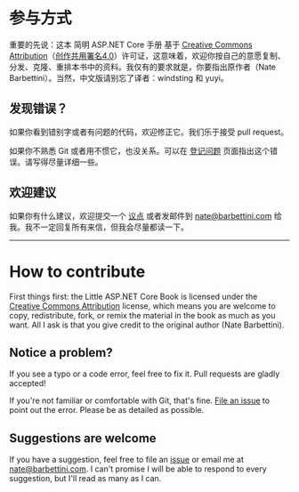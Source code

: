 # 参与方式

重要的先说：这本 简明 ASP.NET Core 手册 基于 [Creative Commons Attribution](https://creativecommons.org/licenses/by/4.0/)（[创作共用署名4.0](https://creativecommons.org/licenses/by/4.0/deed.zh)）许可证，这意味着，欢迎你按自己的意愿复制、分发、克隆、重排本书中的资料。我仅有的要求就是，你要指出原作者（Nate Barbettini）。当然，中文版请别忘了译者：windsting 和 yuyi。

## 发现错误？

如果你看到错别字或者有问题的代码，欢迎修正它。我们乐于接受 pull request。

如果你不熟悉 Git 或者用不惯它，也没关系。可以在 [登记问题](https://github.com/windsting/little-aspnetcore-book/issues) 页面指出这个错误。请写得尽量详细一些。

## 欢迎建议

如果你有什么建议，欢迎提交一个 [议点](https://github.com/windsting/little-aspnetcore-book/issues) 或者发邮件到 nate@barbettini.com 给我。我不一定回复所有来信，但我会尽量都读一下。

---

# How to contribute

First things first: the Little ASP.NET Core Book is licensed under the [Creative Commons Attribution](https://creativecommons.org/licenses/by/4.0/) license, which means you are welcome to copy, redistribute, fork, or remix the material in the book as much as you want. All I ask is that you give credit to the original author (Nate Barbettini).

## Notice a problem?

If you see a typo or a code error, feel free to fix it. Pull requests are gladly accepted!

If you're not familiar or comfortable with Git, that's fine. [File an issue](https://github.com/nbarbettini/little-aspnetcore-book/issues) to point out the error. Please be as detailed as possible.

## Suggestions are welcome

If you have a suggestion, feel free to file an [issue](https://github.com/nbarbettini/little-aspnetcore-book/issues) or email me at nate@barbettini.com. I can't promise I will be able to respond to every suggestion, but I'll read as many as I can.
